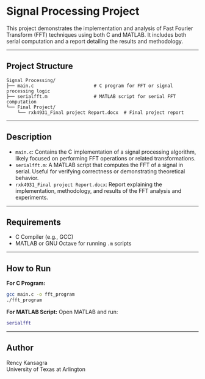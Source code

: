 # Signal Processing Project

This project demonstrates the implementation and analysis of Fast Fourier Transform (FFT) techniques using both C and MATLAB. It includes both serial computation and a report detailing the results and methodology.

---

## Project Structure

```
Signal Processing/
├── main.c                      # C program for FFT or signal processing logic
├── serialfft.m                 # MATLAB script for serial FFT computation
└── Final Project/
    └── rxk4931_Final project Report.docx  # Final project report
```

---

## Description

- `main.c`: Contains the C implementation of a signal processing algorithm, likely focused on performing FFT operations or related transformations.
- `serialfft.m`: A MATLAB script that computes the FFT of a signal in serial. Useful for verifying correctness or demonstrating theoretical behavior.
- `rxk4931_Final project Report.docx`: Report explaining the implementation, methodology, and results of the FFT analysis and experiments.

---

## Requirements

- C Compiler (e.g., GCC)
- MATLAB or GNU Octave for running `.m` scripts

---

## How to Run

**For C Program:**
```bash
gcc main.c -o fft_program
./fft_program
```

**For MATLAB Script:**
Open MATLAB and run:
```matlab
serialfft
```

---

## Author

Rency Kansagra  
University of Texas at Arlington  
